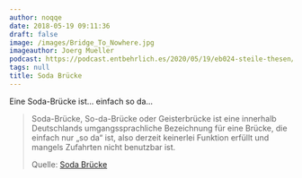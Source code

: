 ```yaml
---
author: noqqe
date: 2018-05-19 09:11:36
draft: false
image: /images/Bridge_To_Nowhere.jpg
imageauthor: Joerg Mueller
podcast: https://podcast.entbehrlich.es/2020/05/19/eb024-steile-thesen/
tags: null
title: Soda Brücke
---
```


Eine Soda-Brücke ist... einfach so da...

> Soda-Brücke, So-da-Brücke oder Geisterbrücke ist eine innerhalb Deutschlands
> umgangssprachliche Bezeichnung für eine Brücke, die einfach nur „so da“ ist,
> also derzeit keinerlei Funktion erfüllt und mangels Zufahrten nicht benutzbar
> ist.
>
> Quelle: [Soda Brücke](https://de.wikipedia.org/wiki/Soda-Br%C3%BCcke)